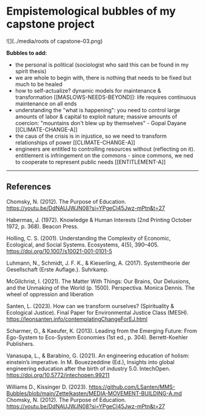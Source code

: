 # Empistemological bubbles of my capstone project

![](../media/roots of capstone-03.png)


**Bubbles to add:**

- the personal is political (sociologist who said this can be found in my spirit thesis)
- we are whole to begin with, there is nothing that needs to be fixed but much to be healed
- how to self-actualize? dynamic models for maintenance & transformation [[MASLOWS-NEEDS-BEYOND]]: life requires continuous maintenance on all ends 
- understanding the "what is happening": you need to control large amounts of labor & capital to exploit nature; massive amounts of coercion: "mountains don't blew up by themselves" - Gopal Dayane [[CLIMATE-CHANGE-A]]
- the caus of the crisis is in injustice, so we need to transform relationships of power [[CLIMATE-CHANGE-A]]
- engineers are entitled to controlling resources without (reflecting on it). entitlement is infringement on the commons - since commons, we ned to cooperate to represent public needs [[ENTITLEMENT-A]]

________
## References

Chomsky, N. (2012). The Purpose of Education. https://youtu.be/DdNAUJWJN08?si=YPgeCI45Jwz-mPtn&t=27

Habermas, J. (1972). Knowledge & Human Interests (2nd Printing October 1972, p. 368). Beacon Press.

Holling, C. S. (2001). Understanding the Complexity of Economic, Ecological, and Social Systems. Ecosystems, 4(5), 390–405. https://doi.org/10.1007/s10021-001-0101-5

Luhmann, N., Schmidt, J. F. K., & Kieserling, A. (2017). Systemtheorie der Gesellschaft (Erste Auflage.). Suhrkamp.

McGilchrist, I. (2021). The Matter With Things: Our Brains, Our Delusions, and the Unmaking of the World (p. 1500). Perspectiva. Monica Dennis. The wheel of oppression and liberation

Santen, L. (2023). How can we transform ourselves? (Spirituality & Ecological Justice). Final Paper for Environmental Justice Class (MESH). https://leonsanten.info/contemplatingChangeForEJ.html

Scharmer, O., & Kaeufer, K. (2013). Leading from the Emerging Future: From Ego-System to Eco-System Economies (1st ed., p. 304). Berrett-Koehler Publishers.

Vanasupa, L., & Barabino, G. (2021). An engineering education of holism: einstein’s imperative. In M. Bouezzeddine (Ed.), Insights into global engineering education after the birth of industry 5.0. IntechOpen. https://doi.org/10.5772/intechopen.99211

Williams D., Kissinger D. (2023). https://github.com/LSanten/MMS-Bubbles/blob/main/Zettelkasten/MEDIA-MOVEMENT-BUILDING-A.md Chomsky, N. (2012). The Purpose of Education. https://youtu.be/DdNAUJWJN08?si=YPgeCI45Jwz-mPtn&t=27